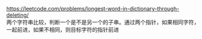 https://leetcode.com/problems/longest-word-in-dictionary-through-deleting/  
两个字符串比较，判断一个是不是另一个的子串。通过两个指针，如果相同字符，一起前进，如果不相同，则目标字符的指针前进